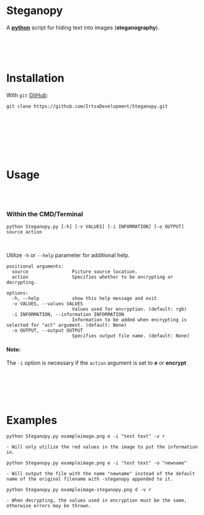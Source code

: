 # **Steganopy**
A [**python**](https://www.python.org) script for hiding text into images (**steganography**).
<br />
<br />
<br />
<br />
​<br />
# Installation
With `git` [GitHub](https://github.com):
```
git clone https://github.com/IrtsaDevelopment/Steganopy.git
```
<br />
<br />
<br />
<br />
<br />
<br />

# Usage
<br />
<br />

### Within the CMD/Terminal
```
python Steganopy.py [-h] [-v VALUES] [-i INFORMATION] [-o OUTPUT] source action
```
<br />

Utilize `-h` or `--help` parameter for additional help.
```
positional arguments:
  source                Picture source location.
  action                Specifies whether to be encrypting or decrypting.

options:
  -h, --help            show this help message and exit
  -v VALUES, --values VALUES
                        Values used for encryption. (default: rgb)
  -i INFORMATION, --information INFORMATION
                        Information to be added when encrypting is selected for "act" argument. (default: None)
  -o OUTPUT, --output OUTPUT
                        Specifies output file name. (default: None)
```
#### Note: 
The `-i` option is necessary if the `action` argument is set to **e** or **encrypt**
<br />
<br />
<br />
<br />
<br />
<br />

# Examples
```
python Steganopy.py exampleimage.png e -i "test text" -v r

- Will only utilize the red values in the image to put the information in.
```
```
python Steganopy.py exampleimage.png e -i "test text" -o "newname"

- Will output the file with the name "newname" instead of the default name of the original filename with -steganopy appended to it.
```
```
python Steganopy.py exampleimage-steganopy.png d -v r

- When decrypting, the values used in encryption must be the same, otherwise errors may be thrown.
```
